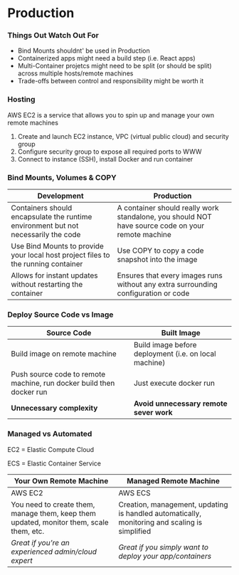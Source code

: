# Production

### Things Out Watch Out For
* Bind Mounts shouldnt' be used in Production
* Containerized apps might need a build step (i.e. React apps)
* Multi-Container projetcs might need to be split (or should be split) across multiple hosts/remote machines
* Trade-offs between control and responsibility might be worth it

### Hosting

AWS EC2 is a service that allows you to spin up and manage your own remote machines

1. Create and launch EC2 instance, VPC (virtual public cloud) and security group
2. Configure security group to expose all required ports to WWW
3. Connect to instance (SSH), install Docker and run container

### Bind Mounts, Volumes & COPY

Development | Production
--- | ---
Containers should encapsulate the runtime environment but not necessarily the code | A container should really work standalone, you should NOT have source code on your remote machine
Use Bind Mounts to provide your local host project files to the running container | Use COPY to copy a code snapshot into the image
Allows for instant updates without restarting the container | Ensures that every images runs without any extra surrounding configuration or code

### Deploy Source Code vs Image

Source Code | Built Image
--- | ---
Build image on remote machine | Build image before deployment (i.e. on local machine)
Push source code to remote machine, run docker build then docker run | Just execute docker run
**Unnecessary complexity** | **Avoid unnecessary remote sever work**

### Managed vs Automated

EC2 = Elastic Compute Cloud

ECS = Elastic Container Service

Your Own Remote Machine | Managed Remote Machine
--- | ---
AWS EC2 | AWS ECS
You need to create them, manage them, keep them updated, monitor them, scale them, etc. | Creation, management, updating is handled automatically, monitoring and scaling is simplified
*Great if you're an experienced admin/cloud expert* | *Great if you simply want to deploy your app/containers*
